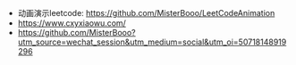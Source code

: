 - 动画演示leetcode: https://github.com/MisterBooo/LeetCodeAnimation
- https://www.cxyxiaowu.com/
- https://github.com/MisterBooo?utm_source=wechat_session&utm_medium=social&utm_oi=50718148919296